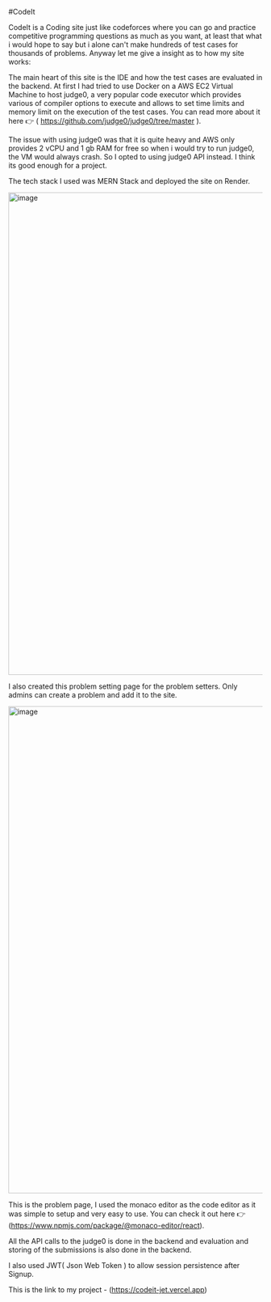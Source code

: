 #CodeIt


CodeIt is a Coding site just like codeforces where you can go and practice competitive programming questions as much as you want, at least that what i would hope to say
but i alone can't make hundreds of test cases for thousands of problems. Anyway let me give a insight as to how my site works:


The main heart of this site is the IDE and how the test cases are evaluated in the backend. At first I had tried to use Docker on a AWS EC2 Virtual Machine to host 
judge0, a very popular code executor which provides various of compiler options to execute and allows to set time limits and memory limit on the execution of the test cases. You can read more about it here 👉 ( https://github.com/judge0/judge0/tree/master ).

The issue with using judge0 was that it is quite heavy and AWS only provides 2 vCPU and 1 gb RAM for free so when i would try to run judge0, the VM would always crash.
So I opted to using judge0 API instead. I think its good enough for a project.

The tech stack I used was MERN Stack and deployed the site on Render.


<img width="1916" height="954" alt="image" src="https://github.com/user-attachments/assets/fda91d92-292e-4fd1-8e5b-657ab630d8af" />

I also created this problem setting page for the problem setters. Only admins can create a problem and add it to the site.

<img width="1916" height="963" alt="image" src="https://github.com/user-attachments/assets/467c0e0e-e445-45cb-bbf6-b2d2ba38d69d" />

This is the problem page, I used the monaco editor as the code editor as it was simple to setup and very easy to use. You can check it out here 👉(https://www.npmjs.com/package/@monaco-editor/react).

All the API calls to the judge0 is done in the backend and evaluation and storing of the submissions is also done in the backend.

I also used JWT( Json Web Token ) to allow session persistence after Signup.

This is the link to my project - (https://codeit-jet.vercel.app)
